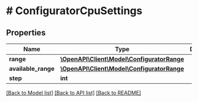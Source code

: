 # # ConfiguratorCpuSettings

## Properties

Name | Type | Description | Notes
------------ | ------------- | ------------- | -------------
**range** | [**\OpenAPI\Client\Model\ConfiguratorRange**](ConfiguratorRange.md) |  | [optional]
**available_range** | [**\OpenAPI\Client\Model\ConfiguratorRange**](ConfiguratorRange.md) |  | [optional]
**step** | **int** |  | [optional]

[[Back to Model list]](../../README.md#models) [[Back to API list]](../../README.md#endpoints) [[Back to README]](../../README.md)
